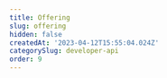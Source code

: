 ```yaml
---
title: Offering
slug: offering
hidden: false
createdAt: '2023-04-12T15:55:04.024Z'
categorySlug: developer-api
order: 9
---
```


